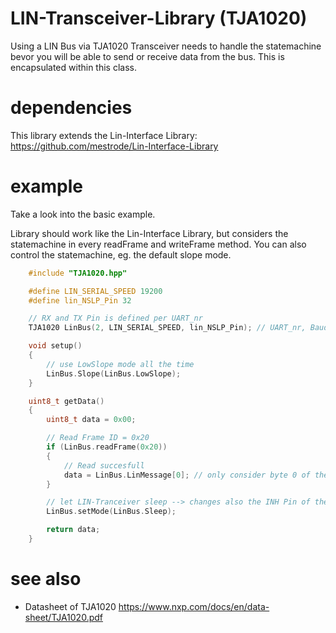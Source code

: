 # LIN-Transceiver-Library (TJA1020)

Using a LIN Bus via TJA1020 Transceiver needs to handle the statemachine bevor you will be able to send or receive data from the bus. This is encapsulated within this class.

# dependencies

This library extends the Lin-Interface Library:
https://github.com/mestrode/Lin-Interface-Library

# example
Take a look into the basic example.

Library should work like the Lin-Interface Library, but considers the statemachine in every readFrame and writeFrame method.
You can also control the statemachine, eg. the default slope mode.

```cpp
    #include "TJA1020.hpp"

    #define LIN_SERIAL_SPEED 19200
    #define lin_NSLP_Pin 32

    // RX and TX Pin is defined per UART_nr
    TJA1020 LinBus(2, LIN_SERIAL_SPEED, lin_NSLP_Pin); // UART_nr, Baudrate, /SLP-Pin

    void setup()
    {
        // use LowSlope mode all the time
        LinBus.Slope(LinBus.LowSlope);
    }

    uint8_t getData()
    {
        uint8_t data = 0x00;

        // Read Frame ID = 0x20
        if (LinBus.readFrame(0x20))
        {
            // Read succesfull
            data = LinBus.LinMessage[0]; // only consider byte 0 of the received data
        }

        // let LIN-Tranceiver sleep --> changes also the INH Pin of the TJA1020
        LinBus.setMode(LinBus.Sleep);

        return data;
    }
```

# see also

* Datasheet of TJA1020 https://www.nxp.com/docs/en/data-sheet/TJA1020.pdf